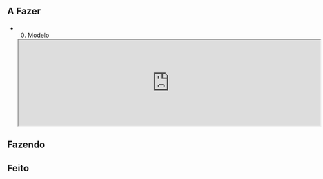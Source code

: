 ## A Fazer
- 00. Modelo  
  <iframe
    src="https://efzevios.github.io/Spork/Porcento.html"
    style="width:700;height:200;aspect-ratio:"
    scrolling="yes">
  </iframe>
  

## Fazendo

## Feito